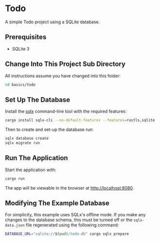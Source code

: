 # Todo

A simple Todo project using a SQLite database.

## Prerequisites

- SQLite 3

## Change Into This Project Sub Directory

All instructions assume you have changed into this folder:

```bash
cd basics/todo
```

## Set Up The Database

Install the [sqlx](https://github.com/launchbadge/sqlx/tree/HEAD/sqlx-cli) command-line tool with the required features:

```sh
cargo install sqlx-cli --no-default-features --features=rustls,sqlite
```

Then to create and set-up the database run:

```sh
sqlx database create
sqlx migrate run
```

## Run The Application

Start the application with:

```sh
cargo run
```

The app will be viewable in the browser at <http://localhost:8080>.

## Modifying The Example Database

For simplicity, this example uses SQLx's offline mode. If you make any changes to the database schema, this must be turned off or the `sqlx-data.json` file regenerated using the following command:

```sh
DATABASE_URL="sqlite://$(pwd)/todo.db" cargo sqlx prepare
```

